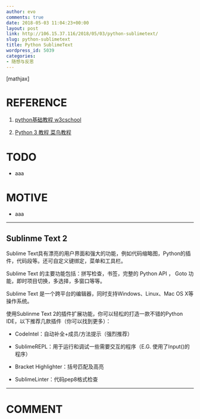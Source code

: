 ```yaml
---
author: evo
comments: true
date: 2018-05-03 11:04:23+00:00
layout: post
link: http://106.15.37.116/2018/05/03/python-sublimetext/
slug: python-sublimetext
title: Python SublimeText
wordpress_id: 5039
categories:
- 随想与反思
---
```


<!-- more -->

[mathjax]


# REFERENCE






  1. [python基础教程 w3cschool](https://www.w3cschool.cn/python/)


  2. [Python 3 教程 菜鸟教程](http://www.runoob.com/python3/python3-tutorial.html)




# TODO






  * aaa




# MOTIVE






  * aaa





* * *





## Sublinme Text 2


Sublime Text具有漂亮的用户界面和强大的功能，例如代码缩略图，Python的插件，代码段等。还可自定义键绑定，菜单和工具栏。

Sublime Text 的主要功能包括：拼写检查，书签，完整的 Python API ， Goto 功能，即时项目切换，多选择，多窗口等等。

Sublime Text 是一个跨平台的编辑器，同时支持Windows、Linux、Mac OS X等操作系统。


使用Sublinme Text 2的插件扩展功能，你可以轻松的打造一款不错的Python IDE，以下推荐几款插件（你可以找到更多）：




  * CodeIntel：自动补全+成员/方法提示（强烈推荐）


  * SublimeREPL：用于运行和调试一些需要交互的程序（E.G. 使用了Input()的程序）


  * Bracket Highlighter：括号匹配及高亮


  * SublimeLinter：代码pep8格式检查


























* * *





# COMMENT
